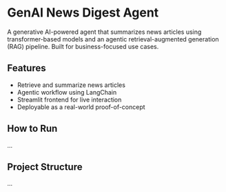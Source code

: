# GenAI News Digest Agent

A generative AI-powered agent that summarizes news articles using transformer-based models and an agentic retrieval-augmented generation (RAG) pipeline. Built for business-focused use cases.

## Features
- Retrieve and summarize news articles
- Agentic workflow using LangChain
- Streamlit frontend for live interaction
- Deployable as a real-world proof-of-concept

## How to Run
...

## Project Structure
...
